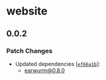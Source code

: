 # website

## 0.0.2

### Patch Changes

- Updated dependencies [[`ef66a1b`](https://github.com/beefchimi/earwurm/commit/ef66a1bf00a0c79221f87e16631c2093c541ead7)]:
  - earwurm@0.8.0
